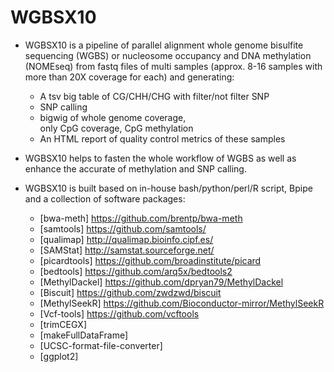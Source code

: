 # WGBSX10

* WGBSX10 is a pipeline of parallel alignment whole genome bisulfite sequencing (WGBS) or nucleosome occupancy and DNA methylation (NOMEseq) from fastq files of multi samples (approx. 8-16 samples with more than 20X coverage for each) and generating:
  * A tsv big table of CG/CHH/CHG with filter/not filter SNP
  * SNP calling
  * bigwig of whole genome coverage, only CpG coverage, CpG methylation
  * An HTML report of quality control metrics 
of these samples

* WGBSX10 helps to fasten the whole workflow of WGBS as well as enhance the accurate of methylation and SNP calling.

* WGBSX10 is built based on in-house bash/python/perl/R script, Bpipe and a collection of software packages:
  * [bwa-meth]     https://github.com/brentp/bwa-meth
  * [samtools]     https://github.com/samtools/
  * [qualimap]     http://qualimap.bioinfo.cipf.es/
  * [SAMStat]      http://samstat.sourceforge.net/
  * [picardtools]  https://github.com/broadinstitute/picard
  * [bedtools]     https://github.com/arq5x/bedtools2
  * [MethylDackel] https://github.com/dpryan79/MethylDackel
  * [Biscuit]      https://github.com/zwdzwd/biscuit
  * [MethylSeekR]  https://github.com/Bioconductor-mirror/MethylSeekR
  * [Vcf-tools]    https://github.com/vcftools
  * [trimCEGX]
  * [makeFullDataFrame]
  * [UCSC-format-file-converter]
  * [ggplot2]
